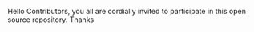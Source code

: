 Hello Contributors,
you all are cordially invited to participate in  this open source repository.
Thanks
